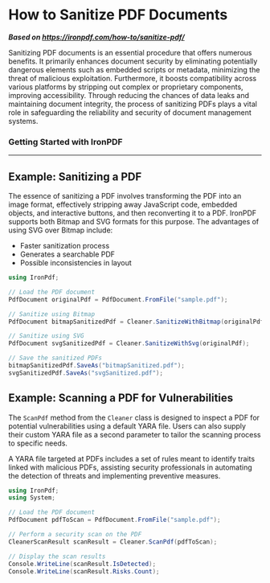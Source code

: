 # How to Sanitize PDF Documents

***Based on <https://ironpdf.com/how-to/sanitize-pdf/>***


Sanitizing PDF documents is an essential procedure that offers numerous benefits. It primarily enhances document security by eliminating potentially dangerous elements such as embedded scripts or metadata, minimizing the threat of malicious exploitation. Furthermore, it boosts compatibility across various platforms by stripping out complex or proprietary components, improving accessibility. Through reducing the chances of data leaks and maintaining document integrity, the process of sanitizing PDFs plays a vital role in safeguarding the reliability and security of document management systems.

### Getting Started with IronPDF

---

## Example: Sanitizing a PDF

The essence of sanitizing a PDF involves transforming the PDF into an image format, effectively stripping away JavaScript code, embedded objects, and interactive buttons, and then reconverting it to a PDF. IronPDF supports both Bitmap and SVG formats for this purpose. The advantages of using SVG over Bitmap include:
- Faster sanitization process
- Generates a searchable PDF
- Possible inconsistencies in layout

```cs
using IronPdf;

// Load the PDF document
PdfDocument originalPdf = PdfDocument.FromFile("sample.pdf");

// Sanitize using Bitmap
PdfDocument bitmapSanitizedPdf = Cleaner.SanitizeWithBitmap(originalPdf);

// Sanitize using SVG
PdfDocument svgSanitizedPdf = Cleaner.SanitizeWithSvg(originalPdf);

// Save the sanitized PDFs
bitmapSanitizedPdf.SaveAs("bitmapSanitized.pdf");
svgSanitizedPdf.SaveAs("svgSanitized.pdf");
```

## Example: Scanning a PDF for Vulnerabilities

The `ScanPdf` method from the `Cleaner` class is designed to inspect a PDF for potential vulnerabilities using a default YARA file. Users can also supply their custom YARA file as a second parameter to tailor the scanning process to specific needs.

A YARA file targeted at PDFs includes a set of rules meant to identify traits linked with malicious PDFs, assisting security professionals in automating the detection of threats and implementing preventive measures.

```cs
using IronPdf;
using System;

// Load the PDF document
PdfDocument pdfToScan = PdfDocument.FromFile("sample.pdf");

// Perform a security scan on the PDF
CleanerScanResult scanResult = Cleaner.ScanPdf(pdfToScan);

// Display the scan results
Console.WriteLine(scanResult.IsDetected);
Console.WriteLine(scanResult.Risks.Count);
```